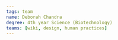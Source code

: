```yaml
---
tags: team
name: Deborah Chandra
degree: 4th year Science (Biotechnology)
teams: [wiki, design, human practices]
---
```

